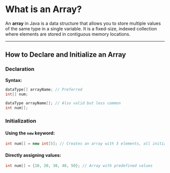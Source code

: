 # What is an Array?
An **array** in Java is a data structure that allows you to store multiple values of the same type in a single variable.
It is a fixed-size, indexed collection where elements are stored in contiguous memory locations.

---

## How to Declare and Initialize an Array

### Declaration
**Syntax:**

```java
dataType[] arrayName; // Preferred
int[] num;

dataType arrayName[]; // Also valid but less common
int num[];
```

### Initialization

#### Using the `new` keyword:
```java
int num[] = new int[5]; // Creates an array with 5 elements, all initialized to 0
```

#### Directly assigning values:
```java
int num[] = {10, 20, 30, 40, 50}; // Array with predefined values
```
